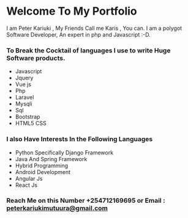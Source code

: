 # Welcome To My Portfolio

I am Peter Kariuki , My Friends Call me Karis , You can. I am a polygot Software Developer,
 An expert in php and Javascript :-D.

### To Break the Cocktail of languages I use to write Huge Software products.

- Javascript
- Jquery
- Vue js
- Php 
- Laravel
- Mysqli
- Sql
- Bootstrap
- HTML5 CSS


### I also Have Interests In the Following Languages

- Python Specifically Django Framework
- Java And Spring Framework
- Hybrid Programming
- Android Development
- Angular Js
- React Js


### Reach Me on this Number +254712169695 or Email : peterkariukimutuura@gmail.com





